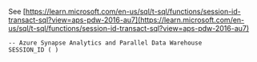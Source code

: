 See [https://learn.microsoft.com/en-us/sql/t-sql/functions/session-id-transact-sql?view=aps-pdw-2016-au7](https://learn.microsoft.com/en-us/sql/t-sql/functions/session-id-transact-sql?view=aps-pdw-2016-au7)
```
-- Azure Synapse Analytics and Parallel Data Warehouse  
SESSION_ID ( )
```
